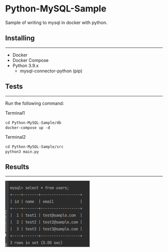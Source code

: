 # Python-MySQL-Sample

Sample of writing to mysql in docker with python.

## Installing

---

- Docker
- Docker Compose
- Python 3.9.x
    - mysql-connector-python (pip)

## Tests

---

Run the following command:

Terminal1
```shell
cd Python-MySQL-Sample/db
docker-compose up -d
```

Terminal2
```shell
cd Python-MySQL-Sample/src
python3 main.py
```


## Results

---

![DB_contents](docs/figures/python-mysql-DB.png)

